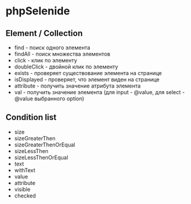 # phpSelenide

## Element / Collection
* find - поиск одного элемента
* findAll - поиск множества элементов
* click - клик по элементу
* doubleClick - двойной клик по элементу
* exists - проверяет существование элемента на странице
* isDisplayed - проверяет, что элемент виден на странице
* attribute - получить значение атрибута элемента
* val - получить значение элемента (для input - @value, для select - @value выбранного option)


## Condition list
* size
* sizeGreaterThen
* sizeGreaterThenOrEqual
* sizeLessThen
* sizeLessThenOrEqual
* text
* withText
* value
* attribute
* visible
* checked
